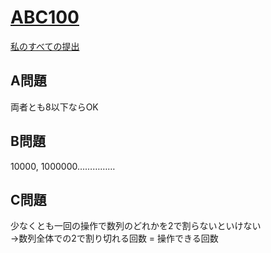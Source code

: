 # [ABC100](https://beta.atcoder.jp/contests/abc100)  
[私のすべての提出](https://beta.atcoder.jp/contests/abc100/submissions?f.Task=&f.Language=&f.Status=&f.User=tokizo)  
  
## A問題  
両者とも8以下ならOK  
  
## B問題  
10000, 1000000……………  
  
## C問題  
少なくとも一回の操作で数列のどれかを2で割らないといけない  
→数列全体での2で割り切れる回数 = 操作できる回数  